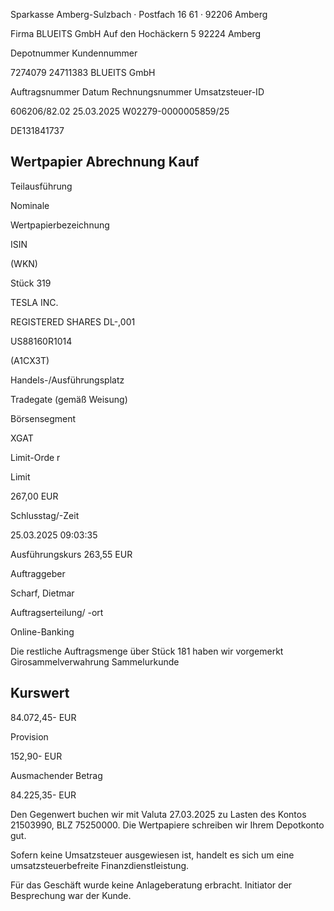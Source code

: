 <!-- image -->

Sparkasse Amberg-Sulzbach · Postfach 16 61 · 92206 Amberg

Firma BLUEITS GmbH Auf den Hochäckern 5 92224 Amberg

Depotnummer Kundennummer

7274079 24711383 BLUEITS GmbH

Auftragsnummer Datum Rechnungsnummer Umsatzsteuer-ID

606206/82.02 25.03.2025 W02279-0000005859/25

DE131841737

## Wertpapier Abrechnung Kauf

Teilausführung

Nominale

Wertpapierbezeichnung

ISIN

(WKN)

Stück 319

TESLA INC.

REGISTERED SHARES DL-,001

US88160R1014

(A1CX3T)

Handels-/Ausführungsplatz

Tradegate (gemäß Weisung)

Börsensegment

XGAT

Limit-Orde r

Limit

267,00 EUR

Schlusstag/-Zeit

25.03.2025 09:03:35

Ausführungskurs 263,55 EUR

Auftraggeber

Scharf, Dietmar

Auftragserteilung/ -ort

Online-Banking

Die restliche Auftragsmenge über Stück 181 haben wir vorgemerkt Girosammelverwahrung Sammelurkunde

## Kurswert

84.072,45- EUR

Provision

152,90- EUR

Ausmachender Betrag

84.225,35- EUR

Den Gegenwert buchen wir mit Valuta  27.03.2025 zu Lasten des Kontos  21503990, BLZ  75250000. Die Wertpapiere schreiben wir Ihrem Depotkonto gut.

Sofern keine Umsatzsteuer ausgewiesen ist, handelt es sich um eine umsatzsteuerbefreite Finanzdienstleistung.

Für das Geschäft wurde keine Anlageberatung erbracht. Initiator der Besprechung war der Kunde.